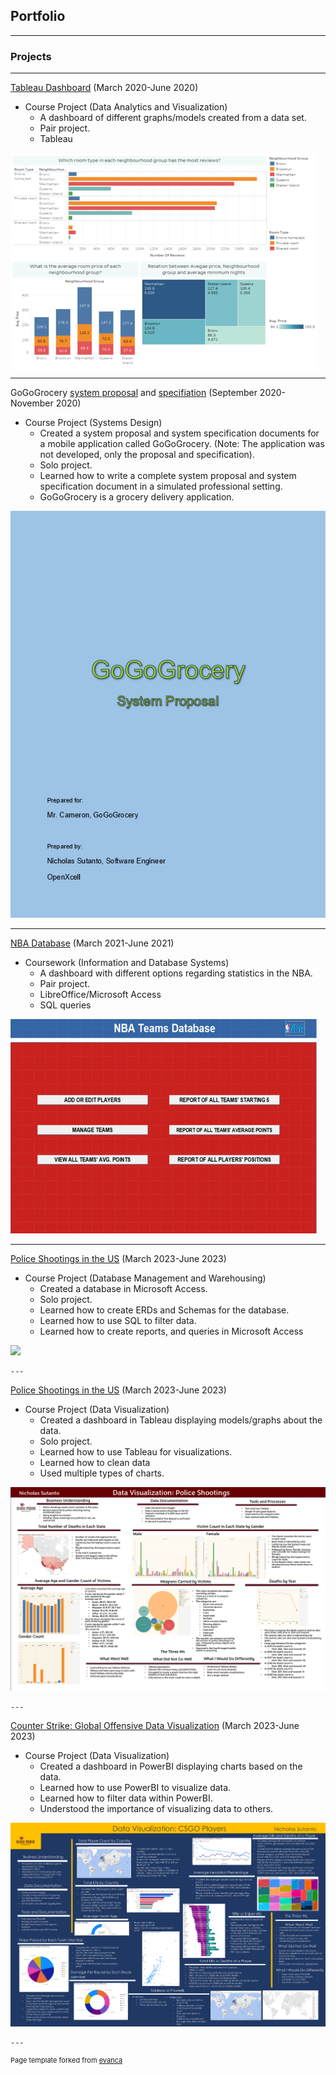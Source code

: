 ## Portfolio

---

### Projects 

---
<a href="https://github.com/NicholasSutanto/tableau-dashboard">Tableau Dashboard</a> (March 2020-June 2020)
* Course Project (Data Analytics and Visualization)
   * A dashboard of different graphs/models created from a data set.
   * Pair project.
   * Tableau
   
<img src="images/sampledashboard.png?raw=true"/>

---
GoGoGrocery <a href="https://github.com/NicholasSutanto/GoGoGrocerySystemProposal">system proposal</a> and <a href="https://github.com/NicholasSutanto/GoGoGrocerySpecification">specifiation</a> (September 2020-November 2020)
* Course Project (Systems Design)
   * Created a system proposal and system specification documents for a mobile application called GoGoGrocery. (Note: The application was not developed, only the     proposal and specification).
   * Solo project.
   * Learned how to write a complete system proposal and system specification document in a simulated professional setting.
   * GoGoGrocery is a grocery delivery application.


<img src="images/GoGoGroceryProposal.png?raw=true"/>

---
<a href="https://github.com/NicholasSutanto/nba-database-file">NBA Database</a> (March 2021-June 2021)
* Coursework (Information and Database Systems)
   * A dashboard with different options regarding statistics in the NBA.
   * Pair project.
   * LibreOffice/Microsoft Access
   * SQL queries


<img src="images/DatabaseNBA.png?raw=true"/>

---

<a href="https://github.com/NicholasSutanto/TableauPoliceShootings">Police Shootings in the US</a> (March 2023-June 2023)
* Course Project (Database Management and Warehousing)
   * Created a database in Microsoft Access.
   * Solo project.
   * Learned how to create ERDs and Schemas for the database.
   * Learned how to use SQL to filter data.
   * Learned how to create reports, and queries in Microsoft Access
   

<img src="images/.png?raw=true"/>
  
    ---
    
<a href="https://github.com/NicholasSutanto/TableauPoliceShootings">Police Shootings in the US</a> (March 2023-June 2023)
* Course Project (Data Visualization)
   * Created a dashboard in Tableau displaying models/graphs about the data.
   * Solo project.
   * Learned how to use Tableau for visualizations.
   * Learned how to clean data
   * Used multiple types of charts.

     
<img src="images/PoliceShootings.png?raw=true"/>
  
    ---

<a href="https://github.com/NicholasSutanto/PowerBIcsgo">Counter Strike: Global Offensive Data Visualization</a> (March 2023-June 2023)
* Course Project (Data Visualization)
   * Created a dashboard in PowerBI displaying charts based on the data.
   * Learned how to use PowerBI to visualize data.
   * Learned how to filter data within PowerBI.
   * Understood the importance of visualizing data to others.
     
     
<img src="images/CSGOPlayers.png?raw=true"/>

    ---
<p style="font-size:11px">Page template forked from <a href="https://github.com/evanca/quick-portfolio">evanca</a></p> 
<!-- Remove above link if you don't want to attibute -->

